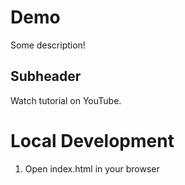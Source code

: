 # Demo

Some description!

## Subheader

Watch tutorial on YouTube.

# Local Development

1. Open index.html in your browser
